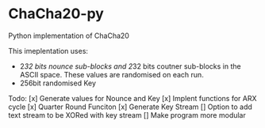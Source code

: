# ChaCha20-py
Python implementation of ChaCha20

This imeplentation uses:
- 2*32 bits nounce sub-blocks and 2*32 bits coutner sub-blocks in the ASCII space. These values are randomised on each run.
- 256bit randomised Key

Todo:
[x] Generate values for Nounce and Key
[x] Implent functions for ARX cycle
[x] Quarter Round Funciton
[x] Generate Key Stream
[] Option to add text stream to be XORed with key stream
[] Make program more modular

